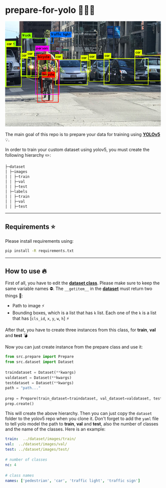 ﻿# prepare-for-yolo 🚀🚀🚀

<p align="center">
  <img src="https://github.com/Khaliladib11/prepare-for-yolo/blob/main/images/yolo.png" alt="Sublime's custom image"/>
</p>

The main goal of this repo is to prepare your data for training using [**YOLOv5**](https://pages.github.com/](https://github.com/ultralytics/yolov5)) 💡.

In order to train your custom dataset using yolov5, you must create the following hierarchy ✏️:

```
├─dataset
│ ├─images
│ │ ├─train
│ │ ├─val
│ │ ├─test
│ ├─labels
│ │ ├─train
│ │ ├─val
│ │ ├─test
```

---
## Requirements ⭐
Please install requirements using: 
```bash
pip install -R requirements.txt
```
---
## How to use 🔥

First of all, you have to edit the [**dataset class**](https://github.com/Khaliladib11/prepare-for-yolo/blob/main/src/dataset.py). Please make sure to keep the same variable names ⛔. The `__getitem__` in the [**dataset**](https://github.com/Khaliladib11/prepare-for-yolo/blob/main/src/dataset.py) must return two things 🚬:
* Path to image ⚡
* Bounding boxes, which is a list that has `k` list. Each one of the `k` is a list that has [`cls_id`, `x`, `y`, `w`, `h`] ⚡

After that, you have to create three instances from this class, for **train**, **val** and **test** 💣

Now you can just create instance from the prepare class and use it:
```python
from src.prepare import Prepare
from src.dataset import Dataset

traindataset = Dataset(**kwargs)
valdataset = Dataset(**kwargs)
testdataset = Dataset(**kwargs)
path = "path..."

prep = Prepare(train_dataset=traindataset, val_dataset=valdataset, test_dataset=testdataset, path=path)
prep.create()
```

This will create the above hierarchy. Then you can just copy the `dataset` folder to the yolov5 repo when you clone it. Don't forget to add the  `yaml` file to tell yolo model the path to **train**, **val** and **test**, also the number of classes and the name of the classes. Here is an example:

```yaml
train:  ../dataset/images/train/
val:  ../dataset/images/val/
test: ../dataset/images/test/

# number of classes
nc: 4

# class names
names: ['pedestrian', 'car', 'traffic light', 'traffic sign']
```
